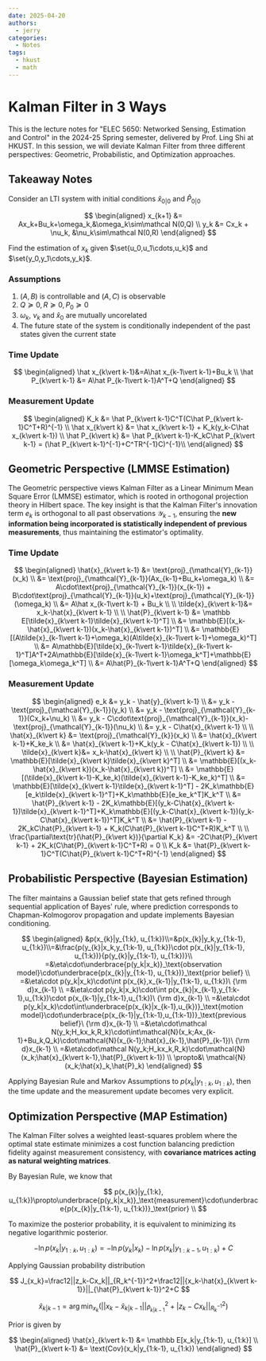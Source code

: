```yaml
---
date: 2025-04-20
authors:
  - jerry
categories:
  - Notes
tags:
  - hkust
  - math
---
```


# Kalman Filter in 3 Ways

This is the lecture notes for "ELEC 5650: Networked Sensing, Estimation and Control" in the 2024-25 Spring semester, delivered by Prof. Ling Shi at HKUST. In this session, we will deviate Kalman Filter from three different perspectives: Geometric, Probabilistic, and Optimization approaches.

<!-- more -->

## Takeaway Notes

Consider an LTI system with initial conditions $\hat x_{0\vert0}$ and $\hat P_{0\vert0}$

$$
\begin{aligned}
x_{k+1} &= Ax_k+Bu_k+\omega_k,&\omega_k\sim\mathcal N(0,Q) \\
y_k &= Cx_k + \nu_k, &\nu_k\sim\mathcal N(0,R)
\end{aligned}
$$

Find the estimation of $x_k$ given $\set{u_0,u_1\cdots,u_k}$ and $\set{y_0,y_1\cdots,y_k}$.

### Assumptions

1. $(A,B)$ is controllable and $(A,C)$ is observable
2. $Q\succeq0,R\succeq0,P_0\succeq0$
3. $\omega_k$, $\nu_k$ and $\hat x_0$ are mutually uncorelated
4. The future state of the system is conditionally independent of the past states given the current state

### Time Update

$$
\begin{aligned}
\hat x_{k\vert k-1}&=A\hat x_{k-1\vert k-1}+Bu_k \\
\hat P_{k\vert k-1} &= A\hat P_{k-1\vert k-1}A^T+Q
\end{aligned}
$$

### Measurement Update

$$
\begin{aligned}
K_k &= \hat P_{k\vert k-1}C^T(C\hat P_{k\vert k-1}C^T+R)^{-1} \\
\hat x_{k\vert k} &= \hat x_{k\vert k-1} + K_k(y_k-C\hat x_{k\vert k-1}) \\
\hat P_{k\vert k} &= \hat P_{k\vert k-1}-K_kC\hat P_{k\vert k-1} = (\hat P_{k\vert k-1}^{-1}+C^TR^{-1}C)^{-1}\\
\end{aligned}
$$

## Geometric Perspective (LMMSE Estimation)

The Geometric perspective views Kalman Filter as a Linear Minimum Mean Square Error (LMMSE) estimator, which is rooted in orthogonal projection theory in Hilbert space. The key insight is that the Kalman Filter's innovation term $e_k$ is orthogonal to all past observations $\mathcal{Y}_{k-1}$, ensuring the **new information being incorporated is statistically independent of previous measurements**, thus maintaining the estimator's optimality.

### Time Update

$$
\begin{aligned}
\hat{x}_{k\vert k-1} &= \text{proj}_{\mathcal{Y}_{k-1}}(x_k) \\
&= \text{proj}_{\mathcal{Y}_{k-1}}(Ax_{k-1}+Bu_k+\omega_k) \\
&= A\cdot\text{proj}_{\mathcal{Y}_{k-1}}(x_{k-1}) + B\cdot\text{proj}_{\mathcal{Y}_{k-1}}(u_k)+\text{proj}_{\mathcal{Y}_{k-1}}(\omega_k) \\
&= A\hat x_{k-1\vert k-1} + Bu_k \\
\\
\tilde{x}_{k\vert k-1}&= x_k-\hat{x}_{k\vert k-1} \\
\\
\hat{P}_{k\vert k-1} &= \mathbb E[\tilde{x}_{k\vert k-1}\tilde{x}_{k\vert k-1}^T] \\
&= \mathbb{E}[(x_k-\hat{x}_{k\vert k-1})(x_k-\hat{x}_{k\vert k-1})^T] \\
&= \mathbb{E}[(A\tilde{x}_{k-1\vert k-1}+\omega_k)(A\tilde{x}_{k-1\vert k-1}+\omega_k)^T] \\
&= A\mathbb{E}[\tilde{x}_{k-1\vert k-1}\tilde{x}_{k-1\vert k-1}^T]A^T+2A\mathbb{E}[\tilde{x}_{k-1\vert k-1}\omega_k^T]+\mathbb{E}[\omega_k\omega_k^T] \\
&= A\hat{P}_{k-1\vert k-1}A^T+Q
\end{aligned}
$$

### Measurement Update

$$
\begin{aligned}
e_k &= y_k - \hat{y}_{k\vert k-1} \\
&= y_k - \text{proj}_{\mathcal{Y}_{k-1}}(y_k) \\
&= y_k - \text{proj}_{\mathcal{Y}_{k-1}}(Cx_k+\nu_k) \\
&= y_k - C\cdot\text{proj}_{\mathcal{Y}_{k-1}}(x_k)-\text{proj}_{\mathcal{Y}_{k-1}}(\nu_k) \\
&= y_k - C\hat{x}_{k\vert k-1} \\
\\
\hat{x}_{k\vert k} &= \text{proj}_{\mathcal{Y}_{k}}(x_k) \\
&= \hat{x}_{k\vert k-1}+K_ke_k \\
&= \hat{x}_{k\vert k-1}+K_k(y_k - C\hat{x}_{k\vert k-1}) \\
\\
\tilde{x}_{k\vert k}&= x_k-\hat{x}_{k\vert k} \\
\\
\hat{P}_{k\vert k} &= \mathbb{E}[\tilde{x}_{k\vert k}\tilde{x}_{k\vert k}^T] \\
&= \mathbb{E}[(x_k-\hat{x}_{k\vert k})(x_k-\hat{x}_{k\vert k})^T] \\
&= \mathbb{E}[(\tilde{x}_{k\vert k-1}-K_ke_k)(\tilde{x}_{k\vert k-1}-K_ke_k)^T] \\
&= \mathbb{E}[\tilde{x}_{k\vert k-1}\tilde{x}_{k\vert k-1}^T] - 2K_k\mathbb{E}[e_k\tilde{x}_{k\vert k-1}^T]+K_k\mathbb{E}[e_ke_k^T]K_k^T \\
&= \hat{P}_{k\vert k-1} - 2K_k\mathbb{E}[(y_k-C\hat{x}_{k\vert k-1})\tilde{x}_{k\vert k-1}^T]+K_k\mathbb{E}[(y_k-C\hat{x}_{k\vert k-1})(y_k-C\hat{x}_{k\vert k-1})^T]K_k^T \\
&= \hat{P}_{k\vert k-1} - 2K_kC\hat{P}_{k\vert k-1} + K_k(C\hat{P}_{k\vert k-1}C^T+R)K_k^T \\
\\
\frac{\partial\text{tr}(\hat{P}_{k\vert k})}{\partial K_k} &= -2C\hat{P}_{k\vert k-1} + 2K_k(C\hat{P}_{k\vert k-1}C^T+R) = 0 \\
K_k &= \hat{P}_{k\vert k-1}C^T(C\hat{P}_{k\vert k-1}C^T+R)^{-1}
\end{aligned}
$$

## Probabilistic Perspective (Bayesian Estimation)

The filter maintains a Gaussian belief state that gets refined through sequential application of Bayes' rule, where prediction corresponds to Chapman-Kolmogorov propagation and update implements Bayesian conditioning.

$$
\begin{aligned}
&p(x_{k}|y_{1:k}, u_{1:k})\\=&p(x_{k}|y_k,y_{1:k-1}, u_{1:k})\\=&\frac{p(y_{k}|x_k,y_{1:k-1}, u_{1:k})\cdot p(x_{k}|y_{1:k-1}, u_{1:k})}{p(y_{k}|y_{1:k-1}, u_{1:k})}\\
=&\eta\cdot\underbrace{p(y_k|x_k)}_\text{observation model}\cdot\underbrace{p(x_{k}|y_{1:k-1}, u_{1:k})}_\text{prior belief} \\
=&\eta\cdot p(y_k|x_k)\cdot\int p(x_{k},x_{k-1}|y_{1:k-1}, u_{1:k})\ {\rm d}x_{k-1} \\
=&\eta\cdot p(y_k|x_k)\cdot\int p(x_{k}|x_{k-1},y_{1:k-1},u_{1:k})\cdot p(x_{k-1}|y_{1:k-1},u_{1:k})\ {\rm d}x_{k-1} \\
=&\eta\cdot p(y_k|x_k)\cdot\int\underbrace{p(x_{k}|x_{k-1},u_{k})}_\text{motion model}\cdot\underbrace{p(x_{k-1}|y_{1:k-1},u_{1:k-1})}_\text{previous belief}\ {\rm d}x_{k-1} \\
=&\eta\cdot\mathcal N(y_k;H_kx_k,R_k)\cdot\int\mathcal{N}(x_k;Ax_{k-1}+Bu_k,Q_k)\cdot\mathcal{N}(x_{k-1};\hat{x}_{k-1},\hat{P}_{k-1})\ {\rm d}x_{k-1} \\
=&\eta\cdot\mathcal N(y_k;H_kx_k,R_k)\cdot\mathcal{N}(x_k;\hat{x}_{k\vert k-1},\hat{P}_{k\vert k-1}) \\
\propto&\ \mathcal{N}(x_k;\hat{x}_k,\hat{P}_k)
\end{aligned}
$$

Applying Bayesian Rule and Markov Assumptions to $p(x_k|y_{1:k},u_{1:k})$, then the time update and the measurement update becomes very explicit.

## Optimization Perspective (MAP Estimation)

The Kalman Filter solves a weighted least-squares problem where the optimal state estimate minimizes a cost function balancing prediction fidelity against measurement consistency, with **covariance matrices acting as natural weighting matrices**.

By Bayesian Rule, we know that

$$
p(x_{k}|y_{1:k}, u_{1:k})\propto\underbrace{p(y_k|x_k)}_\text{measurement}\cdot\underbrace{p(x_{k}|y_{1:k-1}, u_{1:k})}_\text{prior} \\
$$

To maximize the posterior probability, it is equivalent to minimizing its negative logarithmic posterior.

$$
-\ln{p(x_{k}|y_{1:k}, u_{1:k})}=-\ln{p(y_k|x_k)}-\ln{p(x_{k}|y_{1:k-1}, u_{1:k})}+C
$$

Applying Gaussian probability distribution

$$
J_{x_k}=\frac12||z_k-Cx_k||_{R_k^{-1}}^2+\frac12||{x_k-\hat{x}_{k\vert k-1}}||_{\hat{P}_{k\vert k-1}}^2+C
$$

$$
\hat{x}_{k\vert k-1}=\arg\min_{x_k}\left(||{x_k-\hat{x}_{k\vert k-1}}||_{\hat{P}_{k\vert k-1}}^2+|z_k-Cx_k||_{R_k^{-1}}^2\right)
$$

Prior is given by

$$
\begin{aligned}
\hat{x}_{k\vert k-1} &= \mathbb E[x_k|y_{1:k-1}, u_{1:k}] \\
\hat{P}_{k\vert k-1} &= \text{Cov}(x_k|y_{1:k-1}, u_{1:k})
\end{aligned}
$$
